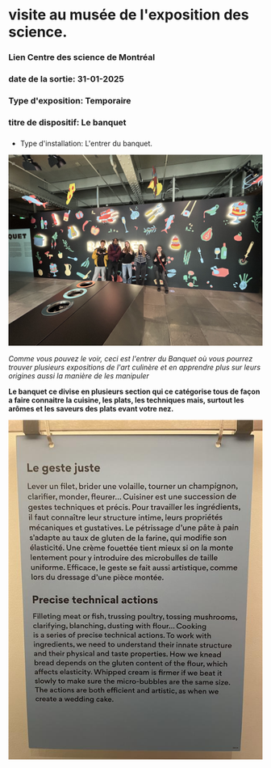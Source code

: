 # visite au musée de l'exposition des science.
### Lien Centre des science de Montréal
### date de la sortie: 31-01-2025
### Type d'exposition: Temporaire
### titre de dispositif: Le banquet 
###
###


- Type d'installation: L'entrer du banquet. 

<img src="Image (7).jpg/">

<i> Comme vous pouvez le voir, ceci est l'entrer du Banquet où vous pourrez trouver plusieurs expositions de l'art culinère et en apprendre plus sur leurs origines aussi la manière de les manipuler</i></br>

**Le banquet ce divise en plusieurs section qui ce catégorise tous de façon a faire connaitre la cuisine, les plats, les techniques mais, surtout les arômes et les saveurs des plats evant votre nez.**

<img src="Image (8).jpg/">


